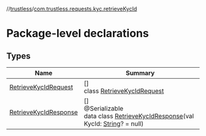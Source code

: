 //[trustless](../../index.md)/[com.trustless.requests.kyc.retrieveKycId](index.md)

# Package-level declarations

## Types

| Name | Summary |
|---|---|
| [RetrieveKycIdRequest](-retrieve-kyc-id-request/index.md) | []<br>class [RetrieveKycIdRequest](-retrieve-kyc-id-request/index.md) |
| [RetrieveKycIdResponse](-retrieve-kyc-id-response/index.md) | []<br>@Serializable<br>data class [RetrieveKycIdResponse](-retrieve-kyc-id-response/index.md)(val KycId: [String](https://kotlinlang.org/api/latest/jvm/stdlib/kotlin/-string/index.html)? = null) |
